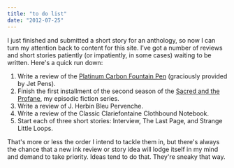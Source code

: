 ```yaml
---
title: "to do list"
date: "2012-07-25"
---
```


I just finished and submitted a short story for an anthology, so now I can turn my attention back to content for this site. I've got a number of reviews and short stories patiently (or impatiently, in some cases) waiting to be written. Here's a quick run down:

1. Write a review of the [Platinum Carbon Fountain Pen](http://www.jetpens.com/Platinum-Carbon-Desk-Fountain-Pen-Super-Fine-1-Carbon-Ink-Cartridge/pd/3851) (graciously provided by Jet Pens).
2. Finish the first installment of the second season of the [Sacred and the Profane](/the-sacred-and-the-profane/), my episodic fiction series.
3. Write a review of J. Herbin Bleu Pervenche.
4. Write a review of the Classic Clariefontaine Clothbound Notebook.
5. Start each of three short stories: Interview, The Last Page, and Strange Little Loops.

That's more or less the order I intend to tackle them in, but there's always the chance that a new ink review or story idea will lodge itself in my mind and demand to take priority. Ideas tend to do that. They're sneaky that way.
